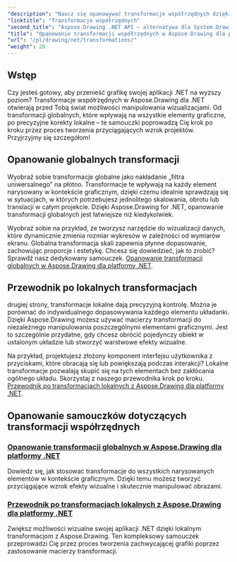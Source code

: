 ```yaml
---
"description": "Naucz się opanowywać transformacje współrzędnych dzięki Aspose.Drawing dla .NET. Dowiedz się, jak wdrażać transformacje globalne i lokalne, aby uzyskać wizualną doskonałość."
"linktitle": "Transformacje współrzędnych"
"second_title": "Aspose.Drawing .NET API – alternatywa dla System.Drawing.Common"
"title": "Opanowanie transformacji współrzędnych w Aspose.Drawing dla platformy .NET"
"url": "/pl/drawing/net/transformations/"
"weight": 20
---
```


## Wstęp

Czy jesteś gotowy, aby przenieść grafikę swojej aplikacji .NET na wyższy poziom? Transformacje współrzędnych w Aspose.Drawing dla .NET otwierają przed Tobą świat możliwości manipulowania wizualizacjami. Od transformacji globalnych, które wpływają na wszystkie elementy graficzne, po precyzyjne korekty lokalne – te samouczki poprowadzą Cię krok po kroku przez proces tworzenia przyciągających wzrok projektów. Przyjrzyjmy się szczegółom!

## Opanowanie globalnych transformacji

Wyobraź sobie transformacje globalne jako nakładanie „filtra uniwersalnego” na płótno. Transformacje te wpływają na każdy element narysowany w kontekście graficznym, dzięki czemu idealnie sprawdzają się w sytuacjach, w których potrzebujesz jednolitego skalowania, obrotu lub translacji w całym projekcie. Dzięki Aspose.Drawing for .NET, opanowanie transformacji globalnych jest łatwiejsze niż kiedykolwiek.

Wyobraź sobie na przykład, że tworzysz narzędzie do wizualizacji danych, które dynamicznie zmienia rozmiar wykresów w zależności od wymiarów ekranu. Globalna transformacja skali zapewnia płynne dopasowanie, zachowując proporcje i estetykę. Chcesz się dowiedzieć, jak to zrobić? Sprawdź nasz dedykowany samouczek. [Opanowanie transformacji globalnych w Aspose.Drawing dla platformy .NET](./mastering-global-transformations/).

## Przewodnik po lokalnych transformacjach

drugiej strony, transformacje lokalne dają precyzyjną kontrolę. Można je porównać do indywidualnego dopasowywania każdego elementu układanki. Dzięki Aspose.Drawing możesz używać macierzy transformacji do niezależnego manipulowania poszczególnymi elementami graficznymi. Jest to szczególnie przydatne, gdy chcesz obrócić pojedynczy obiekt w ustalonym układzie lub stworzyć warstwowe efekty wizualne.

Na przykład, projektujesz złożony komponent interfejsu użytkownika z przyciskami, które obracają się lub powiększają podczas interakcji? Lokalne transformacje pozwalają skupić się na tych elementach bez zakłócania ogólnego układu. Skorzystaj z naszego przewodnika krok po kroku. [Przewodnik po transformacjach lokalnych z Aspose.Drawing dla platformy .NET](./guide-to-local-transformation/).

## Opanowanie samouczków dotyczących transformacji współrzędnych
### [Opanowanie transformacji globalnych w Aspose.Drawing dla platformy .NET](./mastering-global-transformations/)
Dowiedz się, jak stosować transformacje do wszystkich narysowanych elementów w kontekście graficznym. Dzięki temu możesz tworzyć przyciągające wzrok efekty wizualne i skutecznie manipulować obrazami.
### [Przewodnik po transformacjach lokalnych z Aspose.Drawing dla platformy .NET](./guide-to-local-transformation/)
Zwiększ możliwości wizualne swojej aplikacji .NET dzięki lokalnym transformacjom z Aspose.Drawing. Ten kompleksowy samouczek przeprowadzi Cię przez proces tworzenia zachwycającej grafiki poprzez zastosowanie macierzy transformacji.